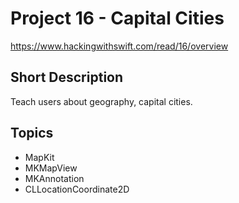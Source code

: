 # Project 16 - Capital Cities
https://www.hackingwithswift.com/read/16/overview

## Short Description
Teach users about geography, capital cities.

## Topics
- MapKit
- MKMapView
- MKAnnotation
- CLLocationCoordinate2D
